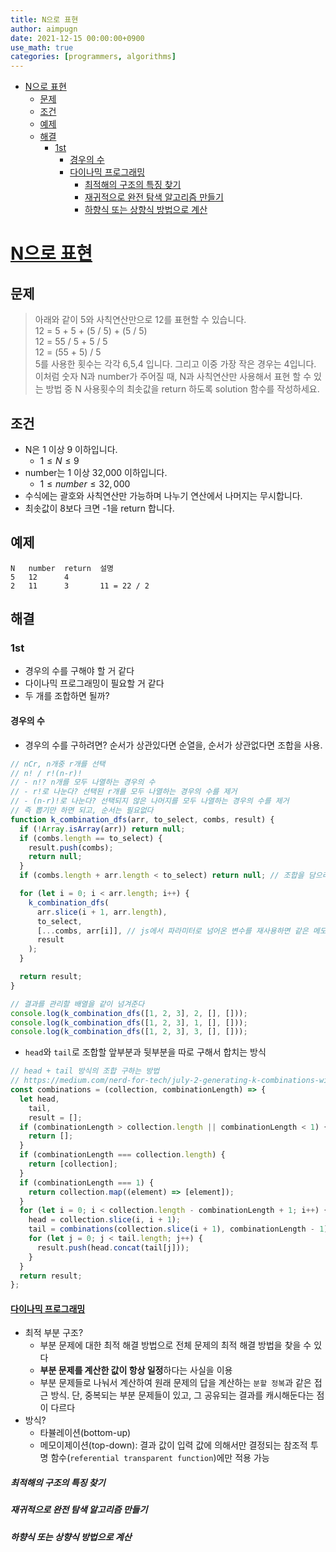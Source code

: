 ```yaml
---
title: N으로 표현
author: aimpugn
date: 2021-12-15 00:00:00+0900
use_math: true
categories: [programmers, algorithms]
---
```


- [N으로 표현](#n으로-표현)
  - [문제](#문제)
  - [조건](#조건)
  - [예제](#예제)
  - [해결](#해결)
    - [1st](#1st)
      - [경우의 수](#경우의-수)
      - [다이나믹 프로그래밍](#다이나믹-프로그래밍)
        - [최적해의 구조의 특징 찾기](#최적해의-구조의-특징-찾기)
        - [재귀적으로 완전 탐색 알고리즘 만들기](#재귀적으로-완전-탐색-알고리즘-만들기)
        - [하향식 또는 상향식 방법으로 계산](#하향식-또는-상향식-방법으로-계산)

# [N으로 표현](https://programmers.co.kr/learn/courses/30/lessons/42748)

## 문제

> 아래와 같이 5와 사칙연산만으로 12를 표현할 수 있습니다.  
> 12 = 5 + 5 + (5 / 5) + (5 / 5)  
> 12 = 55 / 5 + 5 / 5  
> 12 = (55 + 5) / 5  
> 5를 사용한 횟수는 각각 6,5,4 입니다. 그리고 이중 가장 작은 경우는 4입니다.  
> 이처럼 숫자 N과 number가 주어질 때, N과 사칙연산만 사용해서 표현 할 수 있는 방법 중 N 사용횟수의 최솟값을 return 하도록 solution 함수를 작성하세요.

## 조건

- N은 1 이상 9 이하입니다.
  - $1 \le N \le 9$
- number는 1 이상 32,000 이하입니다.
  - $1 \le number \le 32,000$
- 수식에는 괄호와 사칙연산만 가능하며 나누기 연산에서 나머지는 무시합니다.
- 최솟값이 8보다 크면 -1을 return 합니다.

## 예제

```
N   number  return  설명
5   12      4
2   11      3       11 = 22 / 2
```

## 해결

### 1st

- 경우의 수를 구해야 할 거 같다
- 다이나믹 프로그래밍이 필요할 거 같다
- 두 개를 조합하면 될까?

#### 경우의 수

- 경우의 수를 구하려면? 순서가 상관있다면 순열을, 순서가 상관없다면 조합을 사용.

```js
// nCr, n개중 r개를 선택
// n! / r!(n-r)!
// - n!? n개를 모두 나열하는 경우의 수
// - r!로 나눈다? 선택된 r개를 모두 나열하는 경우의 수를 제거
// - (n-r)!로 나눈다? 선택되지 않은 나머지를 모두 나열하는 경우의 수를 제거
// 즉 뽑기만 하면 되고, 순서는 필요없다
function k_combination_dfs(arr, to_select, combs, result) {
  if (!Array.isArray(arr)) return null;
  if (combs.length == to_select) {
    result.push(combs);
    return null;
  }
  if (combs.length + arr.length < to_select) return null; // 조합을 담으려는 comb의 개수와 남은 요소 수를 합쳐도 선택하려는 수만큼 안 되면 체크할 필요가 없다

  for (let i = 0; i < arr.length; i++) {
    k_combination_dfs(
      arr.slice(i + 1, arr.length),
      to_select,
      [...combs, arr[i]], // js에서 파라미터로 넘어온 변수를 재사용하면 같은 메모리 주소의 변수에 계속 접근하게 된다
      result
    );
  }

  return result;
}

// 결과를 관리할 배열을 같이 넘겨준다
console.log(k_combination_dfs([1, 2, 3], 2, [], []));
console.log(k_combination_dfs([1, 2, 3], 1, [], []));
console.log(k_combination_dfs([1, 2, 3], 3, [], []));
```

- `head`와 `tail`로 조합할 앞부분과 뒷부분을 따로 구해서 합치는 방식

```js
// head + tail 방식의 조합 구하는 방법
// https://medium.com/nerd-for-tech/july-2-generating-k-combinations-with-recursion-in-javascript-71ef2b90b44b
const combinations = (collection, combinationLength) => {
  let head,
    tail,
    result = [];
  if (combinationLength > collection.length || combinationLength < 1) {
    return [];
  }
  if (combinationLength === collection.length) {
    return [collection];
  }
  if (combinationLength === 1) {
    return collection.map((element) => [element]);
  }
  for (let i = 0; i < collection.length - combinationLength + 1; i++) {
    head = collection.slice(i, i + 1);
    tail = combinations(collection.slice(i + 1), combinationLength - 1);
    for (let j = 0; j < tail.length; j++) {
      result.push(head.concat(tail[j]));
    }
  }
  return result;
};

```

#### [다이나믹 프로그래밍](./2021-06-06-PAI-ch23-0verview_dynamic_programming.md)

- 최적 부분 구조?
  - 부분 문제에 대한 최적 해결 방법으로 전체 문제의 최적 해결 방법을 찾을 수 있다
  - **부분 문제를 계산한 값이 항상 일정**하다는 사실을 이용
  - 부분 문제들로 나눠서 계산하여 원래 문제의 답을 계산하는 `분할 정복`과 같은 접근 방식. 단, 중복되는 부분 문제들이 있고, 그 공유되는 결과를 캐시해둔다는 점이 다르다
- 방식?
  - 타뷸레이션(bottom-up)
  - 메모이제이션(top-down): 결과 값이 입력 값에 의해서만 결정되는 참조적 투명 함수(`referential transparent function`)에만 적용 가능

##### 최적해의 구조의 특징 찾기

##### 재귀적으로 완전 탐색 알고리즘 만들기

##### 하향식 또는 상향식 방법으로 계산
